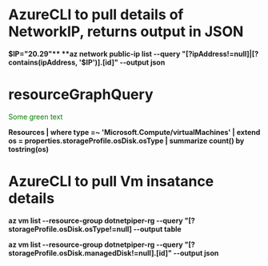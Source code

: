 # AzureCLI to pull details of NetworkIP, returns output in JSON

**$IP="20.29"**
**az network public-ip list --query "[?ipAddress!=null]|[?contains(ipAddress, '$IP')].[id]" --output json**

# resourceGraphQuery

<span style="color: green"> Some green text </span>

**Resources 
 | where type =~ 'Microsoft.Compute/virtualMachines'
 | extend os = properties.storageProfile.osDisk.osType
 | summarize count() by tostring(os)**

# AzureCLI to pull Vm insatance details
**az vm list --resource-group dotnetpiper-rg --query "[?storageProfile.osDisk.osType!=null] --output table**

__az vm list --resource-group dotnetpiper-rg --query "[?storageProfile.osDisk.managedDisk!=null].[id]" --output json__
